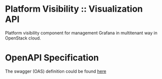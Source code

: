 Platform Visibility :: Visualization API
=========================================
Platform visibility component for management Grafana in multitenant way in
OpenStack cloud.

OpenAPI Specification
=====================

The swagger (OAS) definition could be found [here](doc/visualization-api.md)
